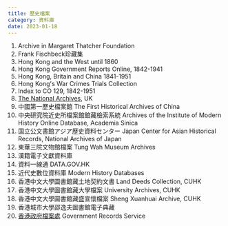 ```yaml
---
title: 歷史檔案
category: 資料庫
date: 2023-01-18
---
```

<adsense></adsense>

1.	Archive in Margaret Thatcher Foundation
2.	Frank Fischbeck珍藏集
3.	Hong Kong and the West until 1860
4.	Hong Kong Government Reports Online, 1842-1941
5.	Hong Kong, Britain and China 1841-1951
6.	Hong Kong's War Crimes Trials Collection
7.	Index to CO 129, 1842-1951
8.	[The National Archives](https://www.nationalarchives.gov.uk), UK
9.	中國第一歷史檔案館 The First Historical Archives of China
10.	中央研究院近史所檔案館館藏檢索系統 Archives of the Institute of Modern History Online Database, Academia Sinica
11.	国立公文書館アジア歴史資料センター Japan Center for Asian Historical Records, National Archives of Japan
12.	東華三院文物館檔案 Tung Wah Museum Archives
13.	漢籍電子文獻資料庫
14.	資料一線通 DATA.GOV.HK
15.	近代史數位資料庫 Modern History Databases
16.	香港中文大學圖書館藏土地契約文書 Land Deeds Collection, CUHK
17.	香港中文大學圖書館藏大學檔案 University Archives, CUHK
18.	香港中文大學圖書館藏盛宣懷檔案 Sheng Xuanhuai Archive, CUHK
19.	香港城市大學邵逸夫圖書館電子典藏
20.	[香港政府檔案處](https://www.grs.gov.hk/tc/index.html) Government Records Service